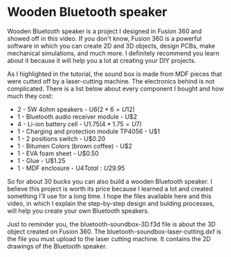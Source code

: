# Wooden Bluetooth speaker

Wooden Bluetooth speaker is a project I designed in Fusion 360 and showed off in this video. If you don't know, Fusion 360 is a powerful software in which you can create 2D and 3D objects, design PCBs, make mechanical simulations, and much more. I definitely recommend you learn about it because it will help you a lot at creating your DIY projects.

As I highlighted in the tutorial, the sound box is made from MDF pieces that were cutted off by a laser-cutting machine. The electronics behind is not complicated. There is a list below about every component I bought and how much they cost:

+ 2 - 5W 4ohm speakers - U$6 (2 * 6 = U$12)
+ 1 - Bluetooth audio receiver module - U$2
+ 4 - Li-ion battery cell - U$1.75 (4 * 1.75 = U$7)
+ 1 - Charging and protection module TP4056 - U$1
+ 1 - 2 positions switch - U$0.20
+ 1 - Bitumen Colors (brown coffee) - U$2
+ 1 - EVA foam sheet - U$0.50
+ 1 - Glue - U$1.25
+ 1 - MDF enclosure - U$4
Total: U$29.95

So for about 30 bucks you can also build a wooden Bluetooth speaker. I believe this project is worth its price because I learned a lot and created something I'll use for a long time. I hope the files available here and this video, in which I explain the step-by-step design and bulding processes, will help you create your own Bluetooth speakers.

Just to reminder you, the bluetooth-soundbox-3D.f3d file is about the 3D object created on Fusion 360. The bluetooth-soundbox-laser-cutting.dxf is the file you must upload to the laser cutting machine. It contains the 2D drawings of the Bluetooth speaker.
